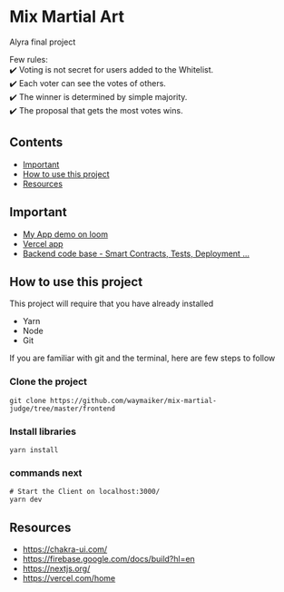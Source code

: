 # Mix Martial Art 

Alyra final project


Few rules:  
✔️ Voting is not secret for users added to the Whitelist.  
✔️ Each voter can see the votes of others.  
✔️ The winner is determined by simple majority.  
✔️ The proposal that gets the most votes wins.  

## Contents
- [Important](#important)
- [How to use this project](#how-to-use-this-project)
- [Resources](#resources)

## Important

- [My App demo on loom](https://www.loom.com/share/2df1c07a70cd42c6abd4d19e9b214e01)
- [Vercel app](https://nextjs-voting-system-mdczrnyz7-wdevblockchain-gmailcom.vercel.app/)
- [Backend code base - Smart Contracts, Tests, Deployment ...](https://github.com/waymaiker/dapps-voting-system/blob/master/README.md#need-to-deploy-the-contract-on-goerli)


## How to use this project
This project will require that you have already installed
* Yarn
* Node
* Git

If you are familiar with git and the terminal, here are few steps to follow

### Clone the project
```shell
git clone https://github.com/waymaiker/mix-martial-judge/tree/master/frontend
```

### Install libraries
```shell
yarn install
```
### commands next
```shell
# Start the Client on localhost:3000/
yarn dev
```

## Resources

* https://chakra-ui.com/
* https://firebase.google.com/docs/build?hl=en
* https://nextjs.org/
* https://vercel.com/home
